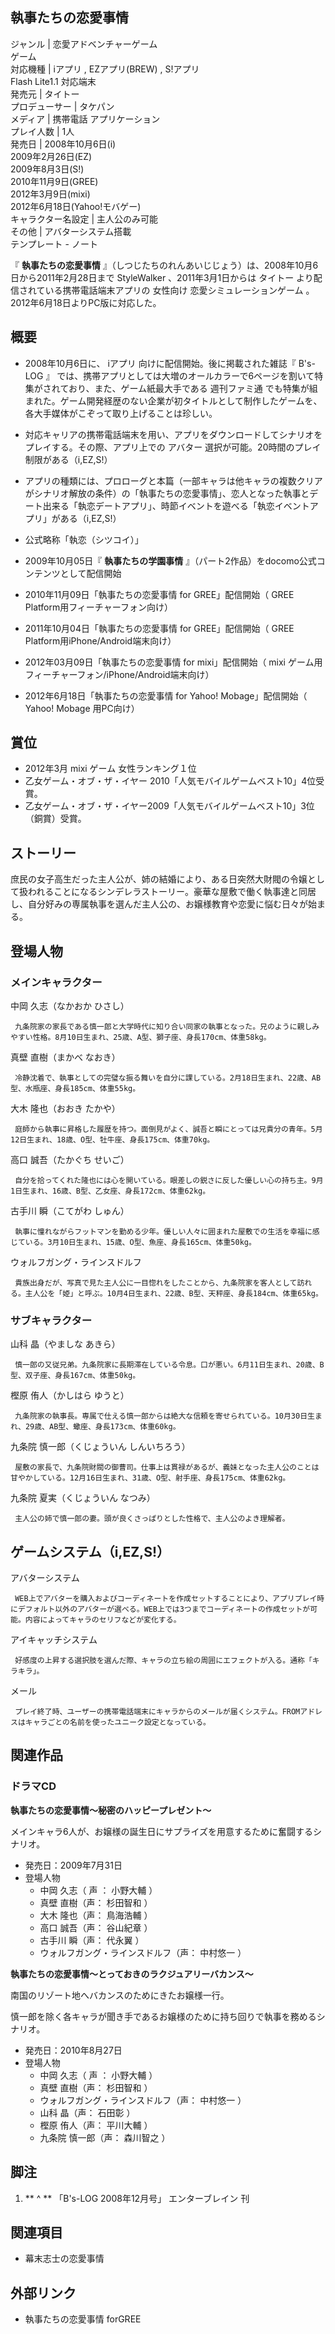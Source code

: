 執事たちの恋愛事情  
---  
ジャンル  |  恋愛アドベンチャーゲーム   
ゲーム  
対応機種  |  iアプリ  ,  EZアプリ(BREW)  ,  S!アプリ    
Flash Lite1.1  対応端末  
発売元  |  タイトー   
プロデューサー  |  タケパン   
メディア  |  携帯電話  アプリケーション   
プレイ人数  |  1人   
発売日  |  2008年10月6日(i)   
2009年2月26日(EZ)  
2009年8月3日(S!)  
2010年11月9日(GREE)  
2012年3月9日(mixi)  
2012年6月18日(Yahoo!モバゲー)  
キャラクター名設定  |  主人公のみ可能   
その他  |  アバターシステム搭載   
テンプレート  \-  ノート  
  
『 **執事たちの恋愛事情** 』（しつじたちのれんあいじじょう）は、2008年10月6日から2011年2月28日まで  StyleWalker
、2011年3月1日からは  タイトー  より配信されている携帯電話端末アプリの  女性向け  恋愛シミュレーションゲーム
。2012年6月18日よりPC版に対応した。

##  概要



  * 2008年10月6日に、  iアプリ  向けに配信開始。後に掲載された雑誌『  B's-LOG  』    では、携帯アプリとしては大増のオールカラーで6ページを割いて特集がされており、また、ゲーム紙最大手である  週刊ファミ通  でも特集が組まれた。ゲーム開発経歴のない企業が初タイトルとして制作したゲームを、各大手媒体がこぞって取り上げることは珍しい。 

  * 対応キャリアの携帯電話端末を用い、アプリをダウンロードしてシナリオをプレイする。その際、アプリ上での  アバター  選択が可能。20時間のプレイ制限がある（i,EZ,S!） 

  * アプリの種類には、プロローグと本篇（一部キャラは他キャラの複数クリアがシナリオ解放の条件）の「執事たちの恋愛事情」、恋人となった執事とデート出来る「執恋デートアプリ」、時節イベントを遊べる「執恋イベントアプリ」がある（i,EZ,S!） 

  * 公式略称「執恋（シツコイ）」 

  * 2009年10月05日『 **執事たちの学園事情** 』（パート2作品）をdocomo公式コンテンツとして配信開始 

  * 2010年11月09日「執事たちの恋愛事情 for GREE」配信開始（  GREE  Platform用フィーチャーフォン向け） 

  * 2011年10月04日「執事たちの恋愛事情 for GREE」配信開始（  GREE  Platform用iPhone/Android端末向け） 

  * 2012年03月09日「執事たちの恋愛事情 for mixi」配信開始（  mixi  ゲーム用フィーチャーフォン/iPhone/Android端末向け） 

  * 2012年6月18日「執事たちの恋愛事情 for Yahoo! Mobage」配信開始（  Yahoo! Mobage  用PC向け） 

##  賞位



  * 2012年3月  mixi  ゲーム 女性ランキング１位 
  * 乙女ゲーム・オブ・ザ・イヤー  2010「人気モバイルゲームベスト10」4位受賞。 
  * 乙女ゲーム・オブ・ザ・イヤー2009「人気モバイルゲームベスト10」3位（銅賞）受賞。 

##  ストーリー



庶民の女子高生だった主人公が、姉の結婚により、ある日突然大財閥の令嬢として扱われることになるシンデレラストーリー。豪華な屋敷で働く執事達と同居し、自分好みの専属執事を選んだ主人公の、お嬢様教育や恋愛に悩む日々が始まる。

##  登場人物



###  メインキャラクター



中岡 久志（なかおか ひさし）

     九条院家の家長である慎一郎と大学時代に知り合い同家の執事となった。兄のように親しみやすい性格。8月10日生まれ、25歳、A型、獅子座、身長170cm、体重58kg。 
真壁 直樹（まかべ なおき）

     冷静沈着で、執事としての完璧な振る舞いを自分に課している。2月18日生まれ、22歳、AB型、水瓶座、身長185cm、体重55kg。 
大木 隆也（おおき たかや）

     庭師から執事に昇格した履歴を持つ。面倒見がよく、誠吾と瞬にとっては兄貴分の青年。5月12日生まれ、18歳、O型、牡牛座、身長175cm、体重70kg。 
高口 誠吾（たかぐち せいご）

     自分を拾ってくれた隆也には心を開いている。眼差しの鋭さに反した優しい心の持ち主。9月1日生まれ、16歳、B型、乙女座、身長172cm、体重62kg。 
古手川 瞬（こてがわ しゅん）

     執事に憧れながらフットマンを勤める少年。優しい人々に囲まれた屋敷での生活を幸福に感じている。3月10日生まれ、15歳、O型、魚座、身長165cm、体重50kg。 
ウォルフガング・ラインスドルフ

     貴族出身だが、写真で見た主人公に一目惚れをしたことから、九条院家を客人として訪れる。主人公を「姫」と呼ぶ。10月4日生まれ、22歳、B型、天秤座、身長184cm、体重65kg。 

###  サブキャラクター



山科 晶（やましな あきら）

     慎一郎の又従兄弟。九条院家に長期滞在している令息。口が悪い。6月11日生まれ、20歳、B型、双子座、身長167cm、体重50kg。 
樫原 侑人（かしはら ゆうと）

     九条院家の執事長。専属で仕える慎一郎からは絶大な信頼を寄せられている。10月30日生まれ、29歳、AB型、蠍座、身長173cm、体重60kg。 
九条院 慎一郎（くじょういん しんいちろう）

     屋敷の家長で、九条院財閥の御曹司。仕事上は貫禄があるが、義妹となった主人公のことは甘やかしている。12月16日生まれ、31歳、O型、射手座、身長175cm、体重62kg。 
九条院 夏実（くじょういん なつみ）

     主人公の姉で慎一郎の妻。頭が良くさっぱりとした性格で、主人公のよき理解者。 

##  ゲームシステム（i,EZ,S!）



アバターシステム

     WEB上でアバターを購入およびコーディネートを作成セットすることにより、アプリプレイ時にデフォルト以外のアバターが選べる。WEB上では3つまでコーディネートの作成セットが可能。内容によってキャラのセリフなどが変化する。 
アイキャッチシステム

     好感度の上昇する選択肢を選んだ際、キャラの立ち絵の周囲にエフェクトが入る。通称「キラキラ」。 
メール

     プレイ終了時、ユーザーの携帯電話端末にキャラからのメールが届くシステム。FROMアドレスはキャラごとの名前を使ったユニーク設定となっている。 

##  関連作品



###  ドラマCD



**執事たちの恋愛事情～秘密のハッピープレゼント～**

メインキャラ6人が、お嬢様の誕生日にサプライズを用意するために奮闘するシナリオ。

  * 発売日：2009年7月31日 
  * 登場人物 
    * 中岡 久志（  声  ：  小野大輔  ） 
    * 真壁 直樹（声：  杉田智和  ） 
    * 大木 隆也（声：  鳥海浩輔  ） 
    * 高口 誠吾（声：  谷山紀章  ） 
    * 古手川 瞬（声：  代永翼  ） 
    * ウォルフガング・ラインスドルフ（声：  中村悠一  ） 

  
**執事たちの恋愛事情～とっておきのラクジュアリーバカンス～**

南国のリゾート地へバカンスのためにきたお嬢様一行。

慎一郎を除く各キャラが聞き手であるお嬢様のために持ち回りで執事を務めるシナリオ。

  * 発売日：2010年8月27日 
  * 登場人物 
    * 中岡 久志（  声  ：  小野大輔  ） 
    * 真壁 直樹（声：  杉田智和  ） 
    * ウォルフガング・ラインスドルフ（声：  中村悠一  ） 
    * 山科 晶（声：  石田彰  ） 
    * 樫原 侑人（声：  平川大輔  ） 
    * 九条院 慎一郎（声：  森川智之  ） 

##  脚注



  1. ** ^  ** 「B's-LOG 2008年12月号」  エンターブレイン  刊 

##  関連項目



  * 幕末志士の恋愛事情 

##  外部リンク



  * 執事たちの恋愛事情 forGREE 

